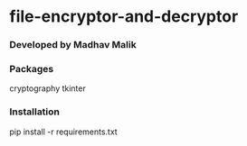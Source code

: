 # file-encryptor-and-decryptor
### Developed by Madhav Malik

### Packages 
cryptography
tkinter
### Installation
pip install -r requirements.txt
